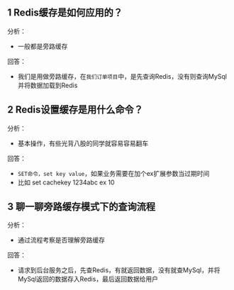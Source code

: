 
## 1 Redis缓存是如何应用的？

分析：
- 一般都是旁路缓存

回答：
- 我们是用做旁路缓存，在`我们订单项目`中，是先查询Redis，没有则查询MySql并将数据加载到Redis

## 2 Redis设置缓存是用什么命令？

分析：
- 基本操作，有些光背八股的同学就容易容易翻车

回答：
- `SET命令，set key value`，如果业务需要在加个ex扩展参数当过期时间
- 比如 set cachekey 1234abc ex 10

## 3 聊一聊旁路缓存模式下的查询流程

分析：
- 通过流程考察是否理解旁路缓存

回答：
- 请求到后台服务之后，先查Redis，有就返回数据，没有就查MySql，并将MySql返回的数据存入Redis，最后返回数据给用户





